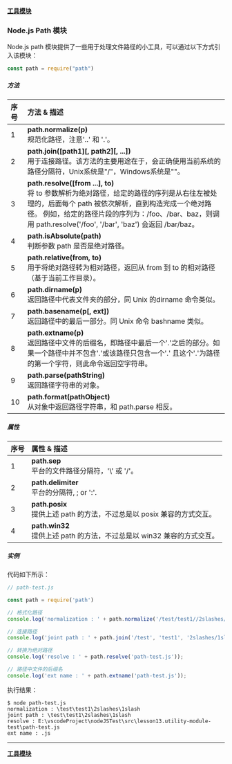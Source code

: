 **[工具模块](/src/lesson13.utility-module-test/utilityModule.md)**
### Node.js Path 模块

Node.js path 模块提供了一些用于处理文件路径的小工具，可以通过以下方式引入该模块：
```js
const path = require("path")
```
##### 方法
序号|	方法 & 描述
:---|:---
1|	**path.normalize(p)**<br>规范化路径，注意'..' 和 '.'。
2|	**path.join([path1][, path2][, ...])**<br>用于连接路径。该方法的主要用途在于，会正确使用当前系统的路径分隔符，Unix系统是"/"，Windows系统是"\"。
3|	**path.resolve([from ...], to)**<br>将 to 参数解析为绝对路径，给定的路径的序列是从右往左被处理的，后面每个 path 被依次解析，直到构造完成一个绝对路径。 例如，给定的路径片段的序列为：/foo、/bar、baz，则调用 path.resolve('/foo', '/bar', 'baz') 会返回 /bar/baz。
4|	**path.isAbsolute(path)**<br>判断参数 path 是否是绝对路径。
5|	**path.relative(from, to)**<br>用于将绝对路径转为相对路径，返回从 from 到 to 的相对路径（基于当前工作目录）。
6|	**path.dirname(p)**<br>返回路径中代表文件夹的部分，同 Unix 的dirname 命令类似。
7|	**path.basename(p[, ext])**<br>返回路径中的最后一部分。同 Unix 命令 bashname 类似。
8|	**path.extname(p)**<br>返回路径中文件的后缀名，即路径中最后一个'.'之后的部分。如果一个路径中并不包含'.'或该路径只包含一个'.' 且这个'.'为路径的第一个字符，则此命令返回空字符串。
9|	**path.parse(pathString)**<br>返回路径字符串的对象。
10|	**path.format(pathObject)**<br>从对象中返回路径字符串，和 path.parse 相反。
##### 属性
序号|	属性 & 描述
:---|:---
1|	**path.sep**<br>平台的文件路径分隔符，'\\' 或 '/'。
2|	**path.delimiter**<br>平台的分隔符, ; or ':'.
3|	**path.posix**<br>提供上述 path 的方法，不过总是以 posix 兼容的方式交互。
4|	**path.win32**<br>提供上述 path 的方法，不过总是以 win32 兼容的方式交互。
##### 实例
代码如下所示：
```js
// path-test.js

const path = require('path')

// 格式化路径
console.log('normalization : ' + path.normalize('/test/test1//2slashes/1slash/tab/..'));

// 连接路径
console.log('joint path : ' + path.join('/test', 'test1', '2slashes/1slash', 'tab', '..'));

// 转换为绝对路径
console.log('resolve : ' + path.resolve('path-test.js'));

// 路径中文件的后缀名
console.log('ext name : ' + path.extname('path-test.js'));
```
执行结果：
```
$ node path-test.js
normalization : \test\test1\2slashes\1slash
joint path : \test\test1\2slashes\1slash
resolve : E:\vscodeProject\nodeJSTest\src\lesson13.utility-module-test\path-test.js
ext name : .js

```
---
**[工具模块](/src/lesson13.utility-module-test/utilityModule.md)**
